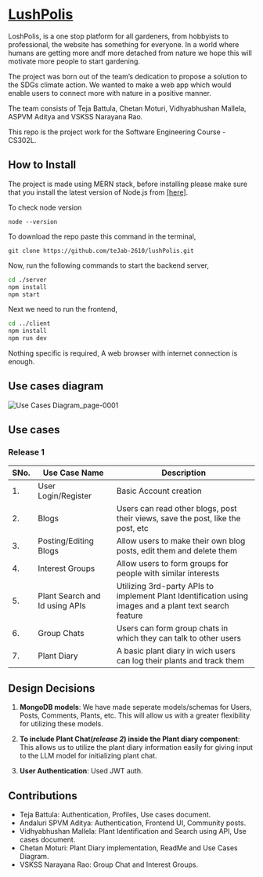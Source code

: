 # [LushPolis](https://github.com/teJab-2610/lushPolis/tree/master)

LoshPolis, is a one stop platform for all gardeners, from hobbyists to professional, the website has something for everyone. In a world where humans are getting more andf more detached from nature we hope this will motivate more people to start gardening.

The project was born out of the team’s dedication to propose a solution to the SDGs climate action. We wanted to make a web app which would enable users to connect more with nature in a positive manner.

The team consists of Teja Battula, Chetan Moturi, Vidhyabhushan Mallela, ASPVM Aditya and VSKSS Narayana Rao.

This repo is the project work for the Software Engineering Course - CS302L.

## How to Install
The project is made using MERN stack, before installing please make sure that you install the latest version of Node.js from [[here]](https://nodejs.org/en/download).

To check node version
~~~shell
node --version
~~~

To download the repo paste this command in the terminal,
~~~shell
git clone https://github.com/teJab-2610/lushPolis.git
~~~

Now, run the following commands to start the backend server,
~~~bash
cd ./server
npm install
npm start
~~~

Next we need to run the frontend,
~~~bash
cd ../client
npm install
npm run dev
~~~

Nothing specific is required, A web browser with internet connection is enough.
## Use cases diagram

![Use Cases Diagram_page-0001](https://i.imgur.com/p9sXvKU.jpg)


## Use cases

### Release 1

| SNo.   | Use Case Name | Description | 
| ------------ | ------------- | ----------- |
| 1.       | User Login/Register| Basic Account creation|
| 2.       | Blogs | Users can read other blogs, post their views, save the post, like the post, etc|
| 3.       | Posting/Editing Blogs    | Allow users to make their own blog posts, edit them and delete them|
| 4. | Interest Groups | Allow users to form groups for people with similar interests|
| 5. | Plant Search and Id using APIs | Utilizing 3rd-party APIs to implement Plant Identification using images and a plant text search feature |
| 6. | Group Chats | Users can form group chats in which they can talk to other users |
| 7. | Plant Diary | A basic plant diary in wich users can log their plants and track them | 

## Design Decisions

1. **MongoDB models**: We have made seperate models/schemas for Users, Posts, Comments, Plants, etc. This will allow us with a greater flexibility for utilizing these models.

2. **To include Plant Chat(_release 2_) inside the Plant diary component**: This allows us to utilize the plant diary information easily for giving input to the LLM model for initializing plant chat.

3. **User Authentication**: Used JWT auth.

## Contributions
- Teja Battula: Authentication, Profiles, Use cases document.
- Andaluri SPVM Aditya: Authentication, Frontend UI, Community posts.
- Vidhyabhushan Mallela: Plant Identification and Search using API, Use cases document.
- Chetan Moturi: Plant Diary implementation, ReadMe and Use Cases Diagram.
- VSKSS Narayana Rao: Group Chat and Interest Groups.

